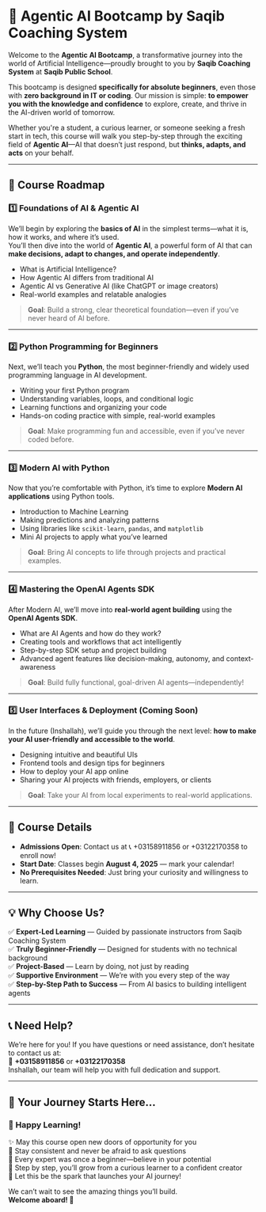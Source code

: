 # 🌟 Agentic AI Bootcamp by Saqib Coaching System

Welcome to the **Agentic AI Bootcamp**, a transformative journey into the world of Artificial Intelligence—proudly brought to you by **Saqib Coaching System** at **Saqib Public School**.

This bootcamp is designed **specifically for absolute beginners**, even those with **zero background in IT or coding**. Our mission is simple: **to empower you with the knowledge and confidence** to explore, create, and thrive in the AI-driven world of tomorrow.

Whether you're a student, a curious learner, or someone seeking a fresh start in tech, this course will walk you step-by-step through the exciting field of **Agentic AI**—AI that doesn’t just respond, but **thinks, adapts, and acts** on your behalf.

---

## 🚀 Course Roadmap

### 1️⃣ Foundations of AI & Agentic AI  
We’ll begin by exploring the **basics of AI** in the simplest terms—what it is, how it works, and where it’s used.  
You’ll then dive into the world of **Agentic AI**, a powerful form of AI that can **make decisions, adapt to changes, and operate independently**.

- What is Artificial Intelligence?
- How Agentic AI differs from traditional AI
- Agentic AI vs Generative AI (like ChatGPT or image creators)
- Real-world examples and relatable analogies

> **Goal**: Build a strong, clear theoretical foundation—even if you’ve never heard of AI before.

---

### 2️⃣ Python Programming for Beginners  
Next, we’ll teach you **Python**, the most beginner-friendly and widely used programming language in AI development.

- Writing your first Python program
- Understanding variables, loops, and conditional logic
- Learning functions and organizing your code
- Hands-on coding practice with simple, real-world examples

> **Goal**: Make programming fun and accessible, even if you’ve never coded before.

---

### 3️⃣ Modern AI with Python  
Now that you’re comfortable with Python, it’s time to explore **Modern AI applications** using Python tools.

- Introduction to Machine Learning
- Making predictions and analyzing patterns
- Using libraries like `scikit-learn`, `pandas`, and `matplotlib`
- Mini AI projects to apply what you’ve learned

> **Goal**: Bring AI concepts to life through projects and practical examples.

---

### 4️⃣ Mastering the OpenAI Agents SDK  
After Modern AI, we’ll move into **real-world agent building** using the **OpenAI Agents SDK**.

- What are AI Agents and how do they work?
- Creating tools and workflows that act intelligently
- Step-by-step SDK setup and project building
- Advanced agent features like decision-making, autonomy, and context-awareness

> **Goal**: Build fully functional, goal-driven AI agents—independently!

---

### 5️⃣ User Interfaces & Deployment (Coming Soon)  
In the future (Inshallah), we’ll guide you through the next level: **how to make your AI user-friendly and accessible to the world**.

- Designing intuitive and beautiful UIs
- Frontend tools and design tips for beginners
- How to deploy your AI app online
- Sharing your AI projects with friends, employers, or clients

> **Goal**: Take your AI from local experiments to real-world applications.

---

## 📅 Course Details

- **Admissions Open**: Contact us at 📞 +03158911856 or +03122170358 to enroll now!
- **Start Date**: Classes begin **August 4, 2025** — mark your calendar!
- **No Prerequisites Needed**: Just bring your curiosity and willingness to learn.

---

## 💡 Why Choose Us?

✅ **Expert-Led Learning** — Guided by passionate instructors from Saqib Coaching System  
✅ **Truly Beginner-Friendly** — Designed for students with no technical background  
✅ **Project-Based** — Learn by doing, not just by reading  
✅ **Supportive Environment** — We’re with you every step of the way  
✅ **Step-by-Step Path to Success** — From AI basics to building intelligent agents

---

## 📞 Need Help?

We’re here for you! If you have questions or need assistance, don’t hesitate to contact us at:  
📱 **+03158911856** or **+03122170358**  
Inshallah, our team will help you with full dedication and support.

---

## 🌈 Your Journey Starts Here...

### 🎉 Happy Learning!

✨ May this course open new doors of opportunity for you  
💪 Stay consistent and never be afraid to ask questions  
🧠 Every expert was once a beginner—believe in your potential  
🌱 Step by step, you’ll grow from a curious learner to a confident creator  
🚀 Let this be the spark that launches your AI journey!

We can’t wait to see the amazing things you’ll build.  
**Welcome aboard! 🌟**
